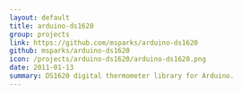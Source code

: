 ```yaml
---
layout: default
title: arduino-ds1620
group: projects
link: https://github.com/msparks/arduino-ds1620
github: msparks/arduino-ds1620
icon: /projects/arduino-ds1620/arduino-ds1620.png
date: 2011-01-13
summary: DS1620 digital thermometer library for Arduino.
---
```

